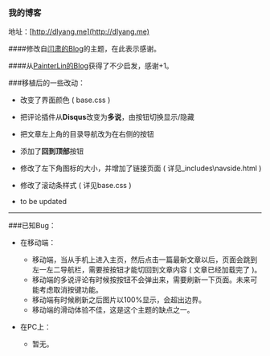 ### 我的博客

地址：[http://dlyang.me](http://dlyang.me)

####修改自[闫肃的Blog](http://yansu.org)的主题，在此表示感谢。

####从[PainterLin的Blog](http://painterlin.com)获得了不少启发，感谢+1。

###移植后的一些改动：

* 改变了界面颜色 ( base.css )
* 把评论插件从**Disqus**改变为**多说**，由按钮切换显示/隐藏
* 把文章左上角的目录导航改为在右侧的按钮
* 添加了**回到顶部**按钮
* 修改了左下角图标的大小，并增加了链接页面 ( 详见_includes\navside.html )
* 修改了滚动条样式 ( 详见base.css )


* to be updated

----

###已知Bug：

* 在移动端：
	* 移动端，当从手机上进入主页，然后点击一篇最新文章以后，页面会跳到左一左二导航栏，需要按按钮才能切回到文章内容 ( 文章已经加载完了 )。
	* 移动端的多说评论有时候按按钮不会弹出来，需要刷新一下页面。未来可能考虑取消按键功能。
	* 移动端有时候刷新之后图片以100%显示，会超出边界。
	* 移动端的滑动体验不佳，这是这个主题的缺点之一。

* 在PC上：
	* 暂无。